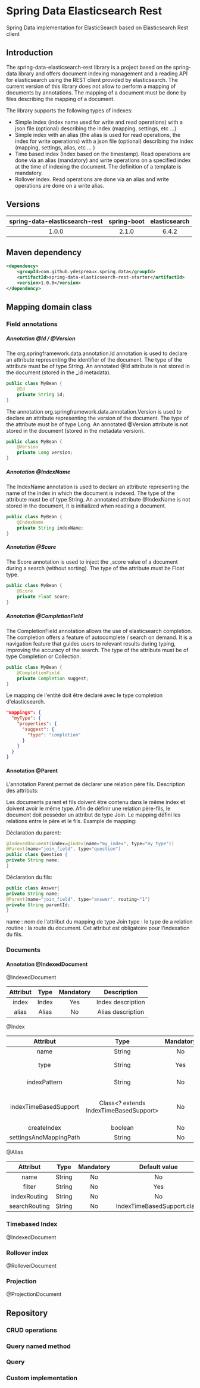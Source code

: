 # Spring Data Elasticsearch Rest

Spring Data implementation for ElasticSearch based on Elasticsearch Rest client

## Introduction

The spring-data-elasticsearch-rest library is a project based on the spring-data library and offers document indexing management and a reading API
for elasticsearch using the REST client provided by elasticsearch.
The current version of this library does not allow to perform a mapping of documents by annotations. The mapping of a document must be done by files
describing the mapping of a document.

The library supports the following types of indexes:
- Simple index (index name used for write and read operations) with a json file (optional) describing the index (mapping, settings, etc ...)
- Simple index with an alias (the alias is used for read operations, the index for write operations) with a json file (optional) describing the index (mapping, settings, alias, etc ... )
- Time based index (Index based on the timestamp). Read operations are done via an alias (mandatory) and write operations on a specified index at the time of indexing the document. The definition of a template is mandatory.
- Rollover index. Read operations are done via an alias and write operations are done on a write alias.

## Versions

|   spring-data-elasticsearch-rest   |   spring-boot    |   elasticsearch  |
|:----------------------------------:|:----------------:|:----------------:|
|   1.0.0                            |       2.1.0      |       6.4.2      |

## Maven dependency

```xml
<dependency>
    <groupId>com.github.ydespreaux.spring.data</groupId>
    <artifactId>spring-data-elasticsearch-rest-starter</artifactId>
    <version>1.0.0</version>
</dependency>
```

## Mapping domain class

### Field annotations

##### Annotation @Id / @Version

The org.springframework.data.annotation.Id annotation is used to declare an attribute representing the identifier of the document. The type of the attribute must be of type String.
An annotated @Id attribute is not stored in the document (stored in the _id metadata).

```java
public class MyBean {
    @Id
    private String id;
}
```
 
The annotation org.springframework.data.annotation.Version is used to declare an attribute representing the version of the document. The type of the attribute must be of type Long.
An annotated @Version attribute is not stored in the document (stored in the metadata version).

```java
public class MyBean {
    @Version
    private Long version;
}
```

##### Annotation @IndexName

The IndexName annotation is used to declare an attribute representing the name of the index in which the document is indexed. The type of the attribute must be of type String.
An annotated attribute @IndexName is not stored in the document, it is initialized when reading a document.

```java
public class MyBean {
    @IndexName
    private String indexName;
}
```

##### Annotation @Score

The Score annotation is used to inject the _score value of a document during a search (without sorting). The type of the attribute must be Float type.

```java
public class MyBean {
    @Score
    private Float score;
}
```
 
##### Annotation @CompletionField


The CompletionField annotation allows the use of elasticsearch completion. The completion offers a feature of autocomplete / search on demand.
It is a navigation feature that guides users to relevant results during typing, improving the accuracy of the search.
The type of the attribute must be of type Completion or Collection<Completion>.

```java
public class MyBean {
    @CompletionField
    private Completion suggest;
}
```

Le mapping de l'entité doit être déclaré avec le type completion d'elasticsearch.

```json
"mappings": {
  "myType": {
    "properties": {
      "suggest": {
        "type": "completion"
      }
    }
  }
}
```
#### Annotation @Parent

L'annotation Parent permet de déclarer une relation père fils. 
Description des attributs:

Les documents parent et fils doivent être contenu dans le même index et doivent avoir le même type.
Afin de définir une relation père-fils, le document doit posséder un attribut de type Join.
Le mapping défini les relations entre le père et le fils.
Example de mapping:

Déclaration du parent:
```java
@IndexedDocument(index=@Index(name="my_index", type="my_type"))
@Parent(name="join_field", type="question")
public class Question {
private String name;
}
```

Déclaration du fils:
```java
public class Answer{
private String name;
@Parent(name="join_field", type="answer", routing="1")
private String parentId;
}
```

name : nom de l'attribut du mapping de type Join
type : le type de a relation
routine : la route du document. Cet attribut est obligatoire pour l'indexation du fils.

### Documents


#### Annotation @IndexedDocument

@IndexedDocument

|   Attribut   |   Type    |   Mandatory  |     Description     |
|:------------:|:---------:|:------------:|:-------------------:|
|   index      |   Index   |       Yes    | Index description   |
|   alias      |   Alias   |       No     | Alias description   |

@Index

|   Attribut              |                 Type                    |   Mandatory   |           Default value       |     Description                                                               |
|:-----------------------:|:---------------------------------------:|:-------------:|:-----------------------------:|:-----------------------------------------------------------------------------:|
| name                    | String                                  |     No        |                               |   Index name                                                                  |
| type                    | String                                  |     Yes       |                               |   Defined the document type                                                   |
| indexPattern            | String                                  |     No        |                               |   Index pattern for index time based                                          |
| indexTimeBasedSupport   | Class<? extends IndexTimeBasedSupport>  |     No        |   IndexTimeBasedSupport.class |   Defined the IndextimeBasedSupport for determinate the current index name    |
| createIndex             | boolean                                 |     No        |   true                        |   Create index on startup                                                     |
| settingsAndMappingPath  | String                                  |     No        |                               |   Settings json file path                                                     |

@Alias

|   Attribut      |    Type |   Mandatory   |           Default value       |   Description
|:---------------:|:-------:|:-------------:|:-------------:|:-----------------------------:|
| name            | String  |    No         |     No        |                               |
| filter          | String  |    No                            |     Yes       |                               |
| indexRouting    | String  |    No                            |     No        |                               |
| searchRouting   | String  |    No        |   IndexTimeBasedSupport.class |



### Timebased Index

@IndexedDocument

### Rollover index

@RolloverDocument

### Projection

@ProjectionDocument

## Repository
### CRUD operations
### Query named method
### Query
### Custom implementation

